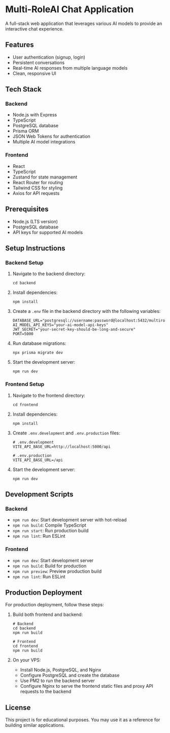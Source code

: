 # Multi-RoleAI Chat Application

A full-stack web application that leverages various AI models to provide an interactive chat experience.

## Features

- User authentication (signup, login)
- Persistent conversations
- Real-time AI responses from multiple language models
- Clean, responsive UI

## Tech Stack

### Backend
- Node.js with Express
- TypeScript
- PostgreSQL database
- Prisma ORM
- JSON Web Tokens for authentication
- Multiple AI model integrations

### Frontend
- React
- TypeScript
- Zustand for state management
- React Router for routing
- Tailwind CSS for styling
- Axios for API requests

## Prerequisites

- Node.js (LTS version)
- PostgreSQL database
- API keys for supported AI models

## Setup Instructions

### Backend Setup

1. Navigate to the backend directory:
   ```
   cd backend
   ```

2. Install dependencies:
   ```
   npm install
   ```

3. Create a `.env` file in the backend directory with the following variables:
   ```
   DATABASE_URL="postgresql://username:password@localhost:5432/multirole_ai_db"
   AI_MODEL_API_KEYS="your-ai-model-api-keys"
   JWT_SECRET="your-secret-key-should-be-long-and-secure"
   PORT=5000
   ```

4. Run database migrations:
   ```
   npx prisma migrate dev
   ```

5. Start the development server:
   ```
   npm run dev
   ```

### Frontend Setup

1. Navigate to the frontend directory:
   ```
   cd frontend
   ```

2. Install dependencies:
   ```
   npm install
   ```

3. Create `.env.development` and `.env.production` files:
   ```
   # .env.development
   VITE_API_BASE_URL=http://localhost:5000/api

   # .env.production
   VITE_API_BASE_URL=/api
   ```

4. Start the development server:
   ```
   npm run dev
   ```

## Development Scripts

### Backend

- `npm run dev`: Start development server with hot-reload
- `npm run build`: Compile TypeScript
- `npm run start`: Run production build
- `npm run lint`: Run ESLint

### Frontend

- `npm run dev`: Start development server
- `npm run build`: Build for production
- `npm run preview`: Preview production build
- `npm run lint`: Run ESLint

## Production Deployment

For production deployment, follow these steps:

1. Build both frontend and backend:
   ```
   # Backend
   cd backend
   npm run build

   # Frontend
   cd frontend
   npm run build
   ```

2. On your VPS:
   - Install Node.js, PostgreSQL, and Nginx
   - Configure PostgreSQL and create the database
   - Use PM2 to run the backend server
   - Configure Nginx to serve the frontend static files and proxy API requests to the backend

## License

This project is for educational purposes. You may use it as a reference for building similar applications.
